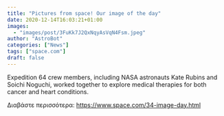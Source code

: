 ```yaml
---
title: "Pictures from space! Our image of the day"
date: 2020-12-14T16:03:21+01:00
images:
  - "images/post/3FuKk7J2QxNqyAsVqN4Fsm.jpeg"
author: "AstroBot"
categories: ["News"]
tags: ["space.com"]
draft: false
---
```


Expedition 64 crew members, including NASA astronauts Kate Rubins and Soichi Noguchi, worked together to explore medical therapies for both cancer and heart conditions. 

Διαβάστε περισσότερα: https://www.space.com/34-image-day.html
